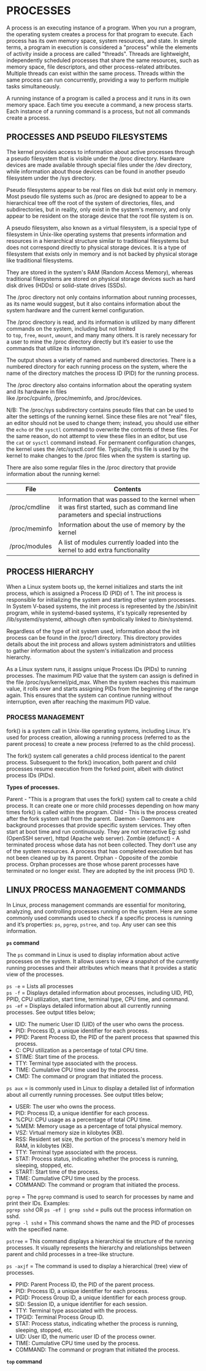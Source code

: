 # PROCESSES

A process is an executing instance of a program. When you run a program, the operating system creates a process for that program to execute. Each process has its own memory space, system resources, and state. In simple terms, a program in execution is considered a "process" while the elements of activity inside a process are called "threads". Threads are lightweight, independently scheduled processes that share the same resources, such as memory space, file descriptors, and other process-related attributes. Multiple threads can exist within the same process. Threads within the same process can run concurrently, providing a way to perform multiple tasks simultaneously.

A running instance of a program is called a process and it runs in its own memory space. Each time you execute a command, a new process starts. Each instance of a running command is a process, but not all commands create a process. 


## PROCESSES AND PSEUDO FILESYSTEMS

The kernel provides access to information about active processes through a pseudo filesystem that is visible under the /proc directory. Hardware devices are made available through special files under the /dev directory, while information about those devices can be found in another pseudo filesystem under the /sys directory.

Pseudo filesystems appear to be real files on disk but exist only in memory. Most pseudo file systems such as /proc are designed to appear to be a hierarchical tree off the root of the system of directories, files, and subdirectories, but in reality, only exist in the system's memory, and only appear to be resident on the storage device that the root file system is on.

A pseudo filesystem, also known as a virtual filesystem, is a special type of filesystem in Unix-like operating systems that presents information and resources in a hierarchical structure similar to traditional filesystems but does not correspond directly to physical storage devices. It is a type of filesystem that exists only in memory and is not backed by physical storage like traditional filesystems. 


They are stored in the system's RAM (Random Access Memory), whereas traditional filesystems are stored on physical storage devices such as hard disk drives (HDDs) or solid-state drives (SSDs).

The /proc directory not only contains information about running processes, as its name would suggest, but it also contains information about the system hardware and the current kernel configuration.

The /proc directory is read, and its information is utilized by many different commands on the system, including but not limited to `top`, `free`, `mount`, `umount`, and many many others. It is rarely necessary for a user to mine the /proc directory directly but it’s easier to use the commands that utilize its information.

The output shows a variety of named and numbered directories. There is a numbered directory for each running process on the system, where the name of the directory matches the process ID (PID) for the running process.

The /proc directory also contains information about the operating system and its hardware in files like /proc/cpuinfo, /proc/meminfo, and /proc/devices.

N/B: The /proc/sys subdirectory contains pseudo files that can be used to alter the settings of the running kernel. Since these files are not "real" files, an editor should not be used to change them; instead, you should use either the `echo` or the `sysctl` command to overwrite the contents of these files. For the same reason, do not attempt to view these files in an editor, but use the `cat` or `sysctl` command instead.
For permanent configuration changes, the kernel uses the /etc/sysctl.conf file. Typically, this file is used by the kernel to make changes to the /proc files when the system is starting up.

There are also some regular files in the /proc directory that provide information about the running kernel:

| File | Contents |
|-----|-----|
|/proc/cmdline |	Information that was passed to the kernel when it was first started, such as command line parameters and special instructions |
|/proc/meminfo |	Information about the use of memory by the kernel |
|/proc/modules |	A list of modules currently loaded into the kernel to add extra functionality |


## PROCESS HIERARCHY

When a Linux system boots up, the kernel initializes and starts the init process, which is assigned a Process ID (PID) of 1. The init process is responsible for initializing the system and starting other system processes. In System V-based systems, the init process is represented by the /sbin/init program, while in systemd-based systems, it's typically represented by /lib/systemd/systemd, although often symbolically linked to /bin/systemd.

Regardless of the type of init system used, information about the init process can be found in the /proc/1 directory. This directory provides details about the init process and allows system administrators and utilities to gather information about the system's initialization and process hierarchy.

As a Linux system runs, it assigns unique Process IDs (PIDs) to running processes. The maximum PID value that the system can assign is defined in the file /proc/sys/kernel/pid_max. When the system reaches this maximum value, it rolls over and starts assigning PIDs from the beginning of the range again. This ensures that the system can continue running without interruption, even after reaching the maximum PID value.

### PROCESS MANAGEMENT

fork() is a system call in Unix-like operating systems, including Linux. It's used for process creation, allowing a running process (referred to as the parent process) to create a new process (referred to as the child process).

The fork() system call generates a child process identical to the parent process. Subsequent to the fork() invocation, both parent and child processes resume execution from the forked point, albeit with distinct process IDs (PIDs).

**Types of processes.**

Parent - "This is a program that uses the fork() system call to create a child process. It can create one or more child processes depending on how many times fork() is called within the program. 
Child - This is the process created after the fork system call from the parent. 
Daemon - Daemons are background processes that provide specific system services. They often start at boot time and run continuously. They are not interactive Eg: sshd (OpenSSH server), httpd (Apache web server).
Zombie (defunct) - A terminated process whose data has not been collected. They don’t use any of the system resources. A process that has completed execution but has not been cleaned up by its parent.
Orphan - Opposite of the zombie process. Orphan processes are those whose parent processes have terminated or no longer exist. They are adopted by the init process (PID 1).


## LINUX PROCESS MANAGEMENT COMMANDS

In Linux, process management commands are essential for monitoring, analyzing, and controlling processes running on the system. Here are some commonly used commands used to check if a specific process is running and it’s properties: `ps`, `pgrep`, `pstree`, and `top`. Any user can see this information.

**`ps` command**

The `ps` command in Linux is used to display information about active processes on the system. It allows users to view a snapshot of the currently running processes and their attributes which means that it provides a static view of the processes.

`ps -e` = Lists all processes </br>
`ps -f` = Displays detailed information about processes, including UID, PID, PPID, CPU utilization, start time, terminal type, CPU time, and command.</br>
`ps -ef` = Displays detailed information about all currently running processes. See output titles below;</br>
* UID: The numeric User ID (UID) of the user who owns the process.
* PID: Process ID, a unique identifier for each process.
* PPID: Parent Process ID, the PID of the parent process that spawned this process.
* C: CPU utilization as a percentage of total CPU time.
* STIME: Start time of the process.
* TTY: Terminal type associated with the process.
* TIME: Cumulative CPU time used by the process.
* CMD: The command or program that initiated the process.

`ps aux` = is commonly used in Linux to display a detailed list of information about all currently running processes. See output titles below;</br>
* USER: The user who owns the process.
* PID: Process ID, a unique identifier for each process.
* %CPU: CPU usage as a percentage of total CPU time.
* %MEM: Memory usage as a percentage of total physical memory.
* VSZ: Virtual memory size in kilobytes (KB).
* RSS: Resident set size, the portion of the process's memory held in RAM, in kilobytes (KB).
* TTY: Terminal type associated with the process.
* STAT: Process status, indicating whether the process is running, sleeping, stopped, etc.
* START: Start time of the process.
* TIME: Cumulative CPU time used by the process.
* COMMAND: The command or program that initiated the process.

`pgrep` = The `pgrep` command is used to search for processes by name and print their IDs. Examples:</br>
`pgrep sshd` OR `ps -ef | grep sshd` = pulls out the process information on sshd.</br>
`pgrep -l sshd` = This command shows the name and the PID of processes with the specified name.</br>

`pstree` = This command displays a hierarchical tie structure of the running processes. It visually represents the hierarchy and relationships between parent and child processes in a tree-like structure.</br>

`ps -axjf` = The command is used to display a hierarchical (tree) view of processes. </br>
* PPID: Parent Process ID, the PID of the parent process.
* PID: Process ID, a unique identifier for each process.
* PGID: Process Group ID, a unique identifier for each process group.
* SID: Session ID, a unique identifier for each session.
* TTY: Terminal type associated with the process.
* TPGID: Terminal Process Group ID.
* STAT: Process status, indicating whether the process is running, sleeping, stopped, etc.
* UID: User ID, the numeric user ID of the process owner.
* TIME: Cumulative CPU time used by the process.
* COMMAND: The command or program that initiated the process.

**`top` command**





